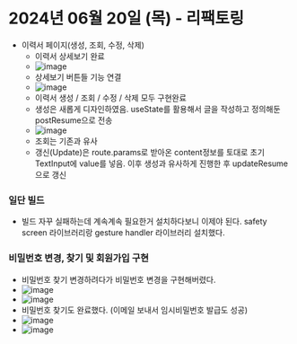 # 2024년 06월 20일 (목) - 리팩토링
- 이력서 페이지(생성, 조회, 수정, 삭제)
    - 이력서 상세보기 완료
    - ![image](https://github.com/ChaeDoll/TIL/assets/108540812/217cef0c-6808-4869-8421-ed10582137fa)
    - 상세보기 버튼들 기능 연결
    - ![image](https://github.com/ChaeDoll/TIL/assets/108540812/6ba97bb6-a9db-49b3-a730-5de8ac0cb638)
    - 이력서 생성 / 조회 / 수정 / 삭제 모두 구현완료
    - 생성은 새롭게 디자인하였음. useState를 활용해서 글을 작성하고 정의해둔 postResume으로 전송
    - ![image](https://github.com/ChaeDoll/TIL/assets/108540812/7d77668f-323d-4a71-8379-545f15a36891)
    - 조회는 기존과 유사
    - 갱신(Update)은 route.params로 받아온 content정보를 토대로 초기 TextInput에 value를 넣음. 이후 생성과 유사하게 진행한 후 updateResume으로 갱신

### 일단 빌드
- 빌드 자꾸 실패하는데 계속계속 필요한거 설치하다보니 이제야 된다. safety screen 라이브러리랑 gesture handler 라이브러리 설치했다.

### 비밀번호 변경, 찾기 및 회원가입 구현
- 비밀번호 찾기 변경하려다가 비밀번호 변경을 구현해버렸다.
- ![image](https://github.com/ChaeDoll/TIL/assets/108540812/2f9515cc-22a4-4c26-98cd-50bf2ea3a024)
- ![image](https://github.com/ChaeDoll/TIL/assets/108540812/746c7a8c-c844-41c6-b1be-aeeccaad3987)
- 비밀번호 찾기도 완료했다. (이메일 보내서 임시비밀번호 발급도 성공)
- ![image](https://github.com/ChaeDoll/TIL/assets/108540812/35a9f30c-9216-4d7d-94c0-3299ad0b2a5a)
- ![image](https://github.com/ChaeDoll/TIL/assets/108540812/01545da0-cacc-4a2c-af3c-439f21a0e948)

